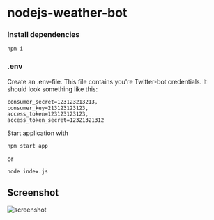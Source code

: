 # nodejs-weather-bot
### Install dependencies
```npm i```

### .env
Create an .env-file. This file contains you're Twitter-bot credentials. It should look something like this:
```
consumer_secret=123123213213,
consumer_key=213123123123,
access_token=123123123123,
access_token_secret=12321321312
```

Start application with
```
npm start app
```
or
```
node index.js
```

## Screenshot
![screenshot](https://github.com/hejhansson/nodejs-weather-bot/blob/master/screenshot.png)
